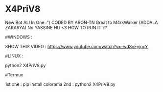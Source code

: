 # X4PriV8
New Bot ALl In One :")
                 CODED BY ARON-TN
Great to M4rkWalker (ADDALA ZAKARYA) Nd YASSINE HD <3 
HOW TO RUN IT ??

#WINDOWS :

SHOW THIS VIDEO : https://www.youtube.com/watch?v=-wdSvEyipcY

#LINUX :

python2 X4PriV8.py

#Termux 

1st one : pip install colorama
2nd : python2 X4PriV8.py
